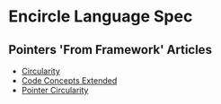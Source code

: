 Encircle Language Spec
====================

Pointers 'From Framework' Articles
----------------------------------

- [Circularity](circularity.md)
- [Code Concepts Extended](code-concepts-extended.md)
- [Pointer Circularity](pointer-circularity.md)